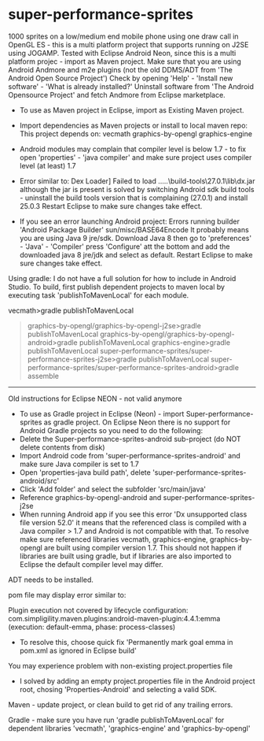 # super-performance-sprites
1000 sprites on a low/medium end mobile phone using one draw call in OpenGL ES - this is a multi platform project that supports running on J2SE using JOGAMP.
Tested with Eclipse Android Neon, since this is a multi platform projec - import as Maven project.
Make sure that you are using Android Andmore and m2e plugins (not the old DDMS/ADT from 'The Android Open Source Project')
Check by opening 'Help' - 'Install new software' - 'What is already installed?' 
Uninstall software from 'The Android Opensource Project' and fetch Andmore from Eclipse marketplace.


- To use as Maven project in Eclipse, import as Existing Maven project.
- Import dependencies as Maven projects or install to local maven repo:
This project depends on:
vecmath
graphics-by-opengl
graphics-engine

- Android modules may complain that compiler level is below 1.7 - to fix open 'properties' - 'java compiler' and make sure project uses compiler level (at least) 1.7
- Error similar to: Dex Loader] Failed to load .....\build-tools\27.0.1\lib\dx.jar although the jar is present
is solved by switching Android sdk build tools - uninstall the build tools version that is complaining (27.0.1) and install 25.0.3
Restart Eclipse to make sure changes take effect.
- If you see an error launching Android project:
Errors running builder 'Android Package Builder'
sun/misc/BASE64Encode
It probably means you are using Java 9 jre/sdk.
Download Java 8 then go to 'preferences' - 'Java' - 'Compiler' press 'Configure' att the bottom and add the downloaded java 8 jre/jdk and select as default.
Restart Eclipse to make sure changes take effect. 

Using gradle:
I do not have a full solution for how to include in Android Studio.
To build, first publish dependent projects to maven local by executing task 'publishToMavenLocal' for each module.

vecmath>gradle publishToMavenLocal
>graphics-by-opengl/graphics-by-opengl-j2se>gradle publishToMavenLocal
>graphics-by-opengl/graphics-by-opengl-android>gradle publishToMavenLocal
>graphics-engine>gradle publishToMavenLocal
>super-performance-sprites/super-performance-sprites-j2se>gradle publishToMavenLocal
>super-performance-sprites/super-performance-sprites-android>gradle assemble



----------------------------------------------------------------------------
Old instructions for Eclipse NEON - not valid anymore 
- To use as Gradle project in Eclipse (Neon) - import Super-performance-sprites as gradle project.
On Eclipse Neon there is no support for Android Gradle projects so you need to do the following:
- Delete the Super-performance-sprites-android sub-project (do NOT delete contents from disk)
- Import Android code from 'super-performance-sprites-android' and make sure Java compiler is set to 1.7
- Open 'properties-java build path', delete 'super-performance-sprites-android/src'
- Click 'Add folder' and select the subfolder 'src/main/java'
- Reference graphics-by-opengl-android and super-performance-sprites-j2se
- When running Android app if you see this error 'Dx unsupported class file version 52.0' it means that the referenced class is compiled with a Java compiler > 1.7 and Android is not compatible with that. 
To resolve make sure referenced libraries vecmath, graphics-engine, graphics-by-opengl are built using compiler version 1.7. This should not happen if libraries are built using gradle, but if libraries are also imported to Eclipse the default compiler level may differ.


ADT needs to be installed.

pom file may display error similar to:

Plugin execution not covered by lifecycle configuration: com.simpligility.maven.plugins:android-maven-plugin:4.4.1:emma (execution: default-emma, phase: process-classes)

- To resolve this, choose quick fix 'Permanently mark goal emma in pom.xml as ignored in Eclipse build'

You may experience problem with non-existing project.properties file 

- I solved by adding an empty project.properties file in the Android project root, chosing 'Properties-Android' and selecting a valid SDK.

Maven - update project, or clean build to get rid of any trailing errors.

Gradle - make sure you have run 'gradle publishToMavenLocal' for dependent libraries 'vecmath', 'graphics-engine' and 'graphics-by-opengl'










